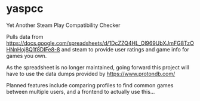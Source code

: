 # yaspcc

Yet Another Steam Play Compatibility Checker

Pulls data from https://docs.google.com/spreadsheets/d/1DcZZQ4HL_Ol969UbXJmFG8TzOHNnHoj8Q1f8DIFe8-8
and steam to provide user ratings and game info for games you own.

As the spreadsheet is no longer maintained, going forward this project will have to use the data dumps provided by https://www.protondb.com/

Planned features include comparing profiles to find common games between multiple users, and a frontend to actually use this... 